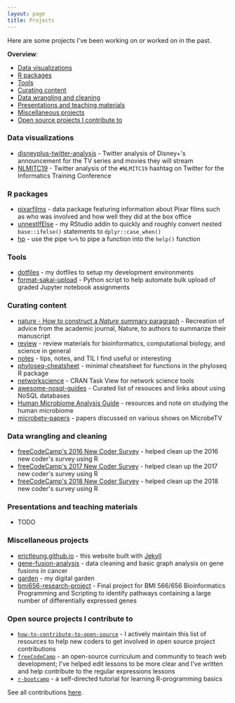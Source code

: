 ```yaml
---
layout: page
title: Projects
---
```


Here are some projects I've been working on or worked on in the past.

**Overview**:

- [Data visualizations](#data-visualizations)
- [R packages](#r-packages)
- [Tools](#tools)
- [Curating content](#curating-content)
- [Data wrangling and cleaning](#data-wrangling-and-cleaning)
- [Presentations and teaching materials](#presentations-and-teaching-materials)
- [Miscellaneous projects](#miscellaneous-projects)
- [Open source projects I contribute to](#open-source-projects-i-contribute-to)

### Data visualizations

- [disneyplus-twitter-analysis](//github.com/erictleung/disneyplus-twitter-analysis) - Twitter analysis of Disney+'s announcement for the TV series and movies they will stream
- [NLMITC19](//github.com/erictleung/NLMITC19) - Twitter analysis of the `#NLMITC19` hashtag on Twitter for the Informatics Training Conference

### R packages

- [pixarfilms](//github.com/erictleung/pixarfilms) - data package featuring information about Pixar films such as who was involved and how well they did at the box office
- [unnestIfElse](//github.com/erictleung/unnestIfElse) - my RStudio addin to quickly and roughly convert nested `base::ifelse()` statements to `dplyr::case_when()`
- [hp](//github.com/erictleung/hp) - use the pipe `%>%` to pipe a function into the `help()` function

### Tools

- [dotfiles](//github.com/erictleung/dotfiles) - my dotfiles to setup my development environments
- [format-sakai-upload](//github.com/erictleung/format-sakai-upload) - Python script to help automate bulk upload of graded Jupyter notebook assignments

### Curating content

- [nature - How to construct a _Nature_ summary paragraph](natureabstract) - Recreation of advice from the academic journal, Nature, to authors to summarize their manuscript
- [review](//github.com/erictleung/review) - review materials for bioinformatics, computational biology, and science in general
- [notes](//github.com/erictleung/notes) - tips, notes, and TIL I find useful or interesting
- [phyloseq-cheatsheet](//github.com/erictleung/phyloseq-cheatsheet) - minimal cheatsheet for functions in the phyloseq R package
- [networkscience](//github.com/erictleung/networkscience) - CRAN Task View for network science tools
- [awesome-nosql-guides](//github.com/erictleung/awesome-nosql-guides) - Curated list of resouces and links about using NoSQL databases
- [Human Microbiome Analysis Guide](//github.com/erictleung/microbiome-analysis-resources) - resources and note on studying the human microbiome
- [microbetv-papers](//github.com/erictleung/microbetv-papers) - papers discussed on various shows on MicrobeTV

### Data wrangling and cleaning

- [freeCodeCamp's 2016 New Coder Survey](//github.com/freeCodeCamp/2016-new-coder-survey) - helped clean up the 2016 new coder's survey using R
- [freeCodeCamp's 2017 New Coder Survey](//github.com/freeCodeCamp/2017-new-coder-survey) - helped clean up the 2017 new coder's survey using R
- [freeCodeCamp's 2018 New Coder Survey](//github.com/freeCodeCamp/2018-new-coder-survey) - helped clean up the 2018 new coder's survey using R

### Presentations and teaching materials

- TODO

### Miscellaneous projects

- [erictleung.github.io](//github.com/erictleung/erictleung.github.io) - this website built with [Jekyll](//jekyllrb.com)
- [gene-fusion-analysis](//github.com/erictleung/gene-fusion-analysis) - data cleaning and basic graph analysis on gene fusions in cancer
- [garden](garden) - my digital garden
- [bmi656-research-project](//github.com/erictleung/bmi656-research-project) - Final project for BMI 566/656 Bioinformatics Programming and Scripting to identify pathways containing a large number of differentially expressed genes

### Open source projects I contribute to

- [`how-to-contribute-to-open-source`](//github.com/freeCodeCamp/how-to-contribute-to-open-source) - I actively maintain this list of resources to help new coders to get involved in open source project contributions
- [`freeCodeCamp`](//github.com/freeCodeCamp/freeCodeCamp) - an open-source curriculum and community to teach web development; I've helped edit lessons to be more clear and I've written and help contribute to the regular expressions lessons
- [`r-bootcamp`](//github.com/laderast/r-bootcam://github.com/laderast/r-bootcamp) - a self-directed tutorial for learning R-programming basics

See all contributions
[here](//github.com/pulls?q=is%3Apr+author%3Aerictleung+archived%3Afalse+is%3Aclosed+sort%3Acreated-as://github.com/pulls?q=is%3Apr+author%3Aerictleung+archived%3Afalse+is%3Aclosed+sort%3Acreated-asc).
